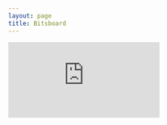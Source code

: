 ```yaml
---
layout: page
title: Bitsboard
---
```

<style>
  body {
    margin: 0;
  }

  iframe {
    display: block;
    background: auto;
    border: none;
    max-width: 100%;
    height: auto;
  }
</style>
<iframe src="https://docs.google.com/spreadsheets/d/e/2PACX-1vRBABDIoCvzpDJWnWzvYS3YaY1B1lP3R_Lwko3jXafmopDQ-kE-ZkrDN-WNTLoXdsQgo6iqqwlSqgxH/pubhtml?gid=0&amp;single=true&amp;widget=true&amp;headers=false"></iframe>